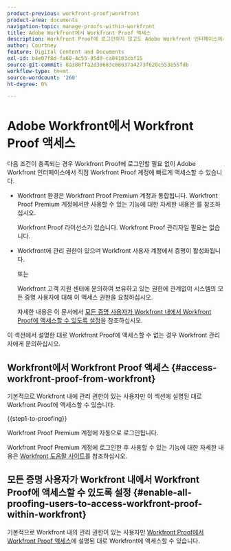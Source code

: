 ```yaml
---
product-previous: workfront-proof;workfront
product-area: documents
navigation-topic: manage-proofs-within-workfront
title: Adobe Workfront에서 Workfront Proof 액세스
description: Workfront Proof에 로그인하지 않고도 Adobe Workfront 인터페이스에서 직접 Workfront Proof 계정에 빠르게 액세스할 수 있습니다.
author: Courtney
feature: Digital Content and Documents
exl-id: b4e07f8d-fa68-4c55-85d0-ca84163cbf15
source-git-commit: 8a388ffa2d30683c08637a4273f628c553e55fdb
workflow-type: tm+mt
source-wordcount: '260'
ht-degree: 0%

---
```


# Adobe Workfront에서 Workfront Proof 액세스

다음 조건이 충족되는 경우 Workfront Proof에 로그인할 필요 없이 Adobe Workfront 인터페이스에서 직접 Workfront Proof 계정에 빠르게 액세스할 수 있습니다.

* Workfront 환경은 Workfront Proof Premium 계정과 통합됩니다. Workfront Proof Premium 계정에서만 사용할 수 있는 기능에 대한 자세한 내용은 를 참조하십시오.

  Workfront Proof 라이선스가 있습니다. Workfront Proof 관리자일 필요는 없습니다.

* Workfront에 관리 권한이 있으며 Workfront 사용자 계정에서 증명이 활성화됩니다.

  또는

  Workfront 고객 지원 센터에 문의하여 보유하고 있는 권한에 관계없이 시스템의 모든 증명 사용자에 대해 이 액세스 권한을 요청하십시오.

  자세한 내용은 이 문서에서 [모든 증명 사용자가 Workfront 내에서 Workfront Proof에 액세스할 수 있도록 설정](#enable-all-proofing-users-to-access-workfront-proof-within-workfront)을 참조하십시오.

이 섹션에서 설명한 대로 Workfront Proof에 액세스할 수 없는 경우 Workfront 관리자에게 문의하십시오.

## Workfront에서 Workfront Proof 액세스 {#access-workfront-proof-from-workfront}

기본적으로 Workfront 내에 관리 권한이 있는 사용자만 이 섹션에 설명된 대로 Workfront Proof에 액세스할 수 있습니다.

{{step1-to-proofing}}

Workfront Proof Premium 계정에 자동으로 로그인됩니다.

Workfront Proof Premium 계정에 로그인한 후 사용할 수 있는 기능에 대한 자세한 내용은 [Workfront 도움말 사이트](https://support.workfront.com)를 참조하십시오.

## 모든 증명 사용자가 Workfront 내에서 Workfront Proof에 액세스할 수 있도록 설정 {#enable-all-proofing-users-to-access-workfront-proof-within-workfront}

기본적으로 Workfront 내의 관리 권한이 있는 사용자만 [Workfront Proof에서 Workfront Proof 액세스](#access-workfront-proof-from-workfront)에 설명된 대로 Workfront에 액세스할 수 있습니다.
